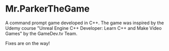 # Mr.ParkerTheGame
A command prompt game developed in C++. The game was inspired by the Udemy course "Unreal Engine C++ Developer: Learn C++ and Make Video Games" by the GameDev.tv Team.

Fixes are on the way!
